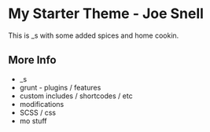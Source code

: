 My Starter Theme - Joe Snell
============================

This is _s with some added spices and home cookin.

More Info
---------

* _s
* grunt - plugins / features
* custom includes / shortcodes / etc
* modifications
* SCSS / css
* mo stuff